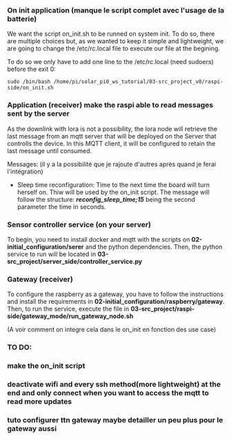 ### On init application (manque le script complet avec l'usage de la batterie)
We want the script on_init.sh to be runned on system init. To do so, there are multiple choices but, as we wanted to keep it simple and lightweight, we are going to change the /etc/rc.local file to execute our file at the begining. 

To do so we only have to add one line to the /etc/rc.local (need sudoers) before the exit 0:

```
sudo /bin/bash /home/pi/solar_pi0_ws_tutorial/03-src_project_v0/raspi-side/on_init.sh
```

### Application (receiver) make the raspi able to read messages sent by the server
As the downlink with lora is not a possibility, the lora node will retrieve the last message from an mqtt server that will be deployed on the Server that controlls the device. In this MQTT client, it will be configured to retain the last message until consumed.

Messages: (il y a la possibilité que je rajoute d'autres après quand je ferai l'intégration)
- Sleep time reconfiguration: Time to the next time the board will turn herself on. Thiw will be used by the on_init script. The message will follow the structure: ***reconfig_sleep_time;15*** being the second parameter the time in seconds.


### Sensor controller service (on your server)
To begin, you need to install docker and mqtt with the scripts on **02-initial_configuration/serer** and the python dependencies. Then, the python service to run will be located in **03-src_project/server_side/controller_service.py**

### Gateway (receiver) 
To configure the raspberry as a gateway, you have to follow the instructions and install the requirements in **02-initial_configuration/raspberry/gateway**. Then, to run the service, execute the file in **03-src_project/raspi-side/gateway_mode/run_gateway_node.sh** 

(A voir comment on integre cela dans le on_init en fonction des use case)
### TO DO:
### make the on_init script
### deactivate wifi and every ssh method(more lightweight) at the end and only connect when you want to access the mqtt to read more updates
### tuto configurer ttn gateway maybe detailler un peu plus pour le gateway aussi